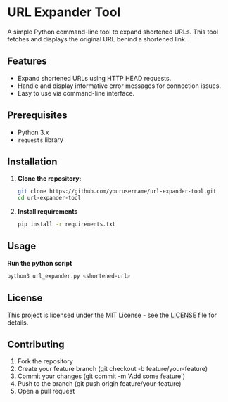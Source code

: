 # URL Expander Tool

A simple Python command-line tool to expand shortened URLs. This tool fetches and displays the original URL behind a shortened link.

## Features

- Expand shortened URLs using HTTP HEAD requests.
- Handle and display informative error messages for connection issues.
- Easy to use via command-line interface.

## Prerequisites

- Python 3.x
- `requests` library

## Installation

1. **Clone the repository:**

   ```sh
   git clone https://github.com/yourusername/url-expander-tool.git
   cd url-expander-tool

2. **Install requirements**

   ```sh
   pip install -r requirements.txt
   ```

## Usage

   **Run the python script**

   ```sh
   python3 url_expander.py <shortened-url>
   ```

## License
This project is licensed under the MIT License - see the [LICENSE](./LICENSE) file for details.

##   Contributing
   1. Fork the repository
   2. Create your feature branch (git checkout -b feature/your-feature)
   3. Commit your changes (git commit -m 'Add some feature')
   4. Push to the branch (git push origin feature/your-feature)
   5. Open a pull request
